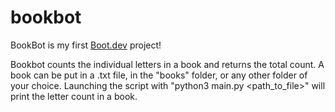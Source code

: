 # bookbot

BookBot is my first [Boot.dev](https://www.boot.dev) project!

Bookbot counts the individual letters in a book and returns the total count. A book can be put in a .txt file, in the "books" folder, or any other folder of your choice. Launching the script with "python3 main.py <path_to_file>" will print the letter count in a book.